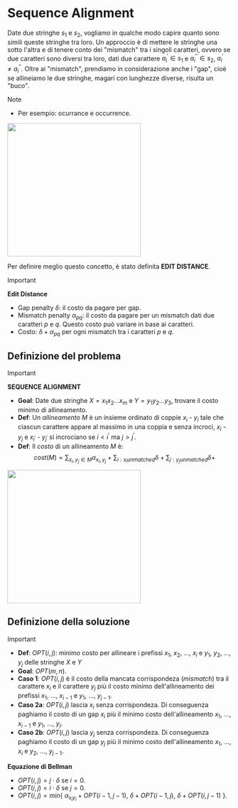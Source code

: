 # Sequence Alignment

Date due stringhe $s_{1}$ e $s_{2}$, vogliamo in qualche modo capire quanto sono simili queste stringhe tra loro. Un approccio è di mettere le stringhe una sotto l'altra e di tenere conto dei "mismatch" tra i singoli caratteri, ovvero se due caratteri sono diversi tra loro, dati due carattere $a_{i}^{'} \in s_{1}$ e $a_{i}^{''} \in s_{2}$, $a_{i}^{'} \neq a_{i}^{''}$. Oltre ai "mismatch", prendiamo in considerazione anche i "gap", cioè se allineiamo le due stringhe, magari con lunghezze diverse, risulta un "buco".

> [!NOTE]
> - Per esempio: ocurrance e occurrence.

<img src="seqAl/misgapex.png" width="300" />

Per definire meglio questo concetto, è stato definita **EDIT DISTANCE**.
> [!IMPORTANT]
> **Edit Distance**  
> - Gap penalty $\delta$: il costo da pagare per gap.
> - Mismatch penalty $\alpha_{pq}$: il costo da pagare per un mismatch dati due caratteri $p$ e $q$. Questo costo può variare in base ai caratteri.
> - Costo: $\delta + \alpha_{pq}$ per ogni mismatch tra i caratteri $p$ e $q$.

## Definizione del problema

> [!IMPORTANT]
> **SEQUENCE ALIGNMENT**
> - **Goal**: Date due stringhe $X = x_{1}x_{2}...x_{m}$ e $Y = y_{1}y_{2}...y_{3}$, trovare il costo minimo di allineamento.
> - **Def**: Un *allineamento* $M$ è un insieme ordinato di coppie $x_{i}$ - $y_{i}$ tale che ciascun carattere appare al massimo in una coppia e senza incroci, $x_{i}$ - $y_{j}$ e $x_{i^{'}}$ - $y_{j^{'}}$ si incrociano se $i < i^{'}$ ma $j > j^{'}$.
> - **Def**: Il *costo* di un allineamento $M$ è:  
> $$
> cost(M)
> =
> \sum_{x_{i}, y_{j}\in M}{\alpha_{x_{i}, y_{j}}} + 
> \sum_{i: x_{i} unmatched}{\delta} + 
> \sum_{j: y_{j} unmatched}{\delta} + 
> $$

<img src="seqAl/allineamento.png" width="300" />

## Definizione della soluzione

> [!IMPORTANT]
> - **Def**: $OPT(i, j)$: minimo costo per allineare i prefissi $x_{1}$, $x_{2}$, ..., $x_{i}$ e $y_{1}$, $y_{2}$, ..., $y_{j}$ delle stringhe $X$ e $Y$
> - **Goal**: $OPT(m, n)$.
> - **Caso 1**: $OPT(i, j)$ è il costo della mancata corrispondeza (*mismatch*) tra il carattere $x_{i}$ e il carattere $y_{j}$ più il costo minimo dell'allineamento dei prefissi $x_{1}$, ..., $x_{i - 1}$ e $y_{1}$, ..., $y_{j - 1}$.
> - **Caso 2a**: $OPT(i, j)$ lascia $x_{i}$ senza corrispondeza. Di conseguenza paghiamo il costo di un gap $x_{i}$ più il minimo costo dell'allineamento $x_{1}$, ..., $x_{i - 1}$ e $y_{1}$, ..., $y_{j}$.
> - **Caso 2b**: $OPT(i, j)$ lascia $y_{j}$ senza corrispondeza. Di conseguenza paghiamo il costo di un gap $y_{j}$ più il minimo costo dell'allineamento $x_{1}$, ..., $x_{i}$ e $y_{2}$, ..., $y_{j - 1}$.

**Equazione di Bellman**

- $OPT(i, j) = j \cdot \delta$ se $i = 0$. 
- $OPT(i, j) = i \cdot \delta$ se $j = 0$. 
- $OPT(i, j) = min${ $\alpha_{x_{i}y_{i}} + OPT(i - 1, j - 1)$, $\delta + OPT(i - 1, j)$, $\delta + OPT(i, j - 1)$ }.

